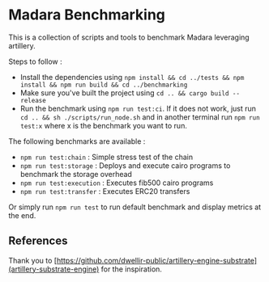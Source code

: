 # Madara Benchmarking

This is a collection of scripts and tools to benchmark Madara leveraging
artillery.

Steps to follow :

- Install the dependencies using
  `npm install && cd ../tests && npm install && npm run build && cd ../benchmarking`
- Make sure you've built the project using `cd .. && cargo build --release`
- Run the benchmark using `npm run test:ci`. If it does not work, just run
  `cd .. && sh ./scripts/run_node.sh` and in another terminal run
  `npm run test:x` where x is the benchmark you want to run.

The following benchmarks are available :

- `npm run test:chain` : Simple stress test of the chain
- `npm run test:storage` : Deploys and execute cairo programs to benchmark the
  storage overhead
- `npm run test:execution` : Executes fib500 cairo programs
- `npm run test:transfer` : Executes ERC20 transfers

Or simply run `npm run test` to run default benchmark and display metrics at the
end.

## References

Thank you to
[https://github.com/dwellir-public/artillery-engine-substrate](artillery-substrate-engine)
for the inspiration.
